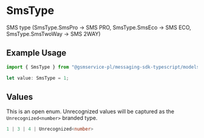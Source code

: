 # SmsType

SMS type (SmsType.SmsPro -> SMS PRO, SmsType.SmsEco -> SMS ECO, SmsType.SmsTwoWay -> SMS 2WAY)

## Example Usage

```typescript
import { SmsType } from "@gsmservice-pl/messaging-sdk-typescript/models/components";

let value: SmsType = 1;
```

## Values

This is an open enum. Unrecognized values will be captured as the `Unrecognized<number>` branded type.

```typescript
1 | 3 | 4 | Unrecognized<number>
```